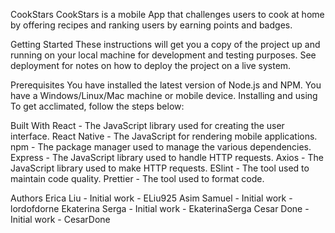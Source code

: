 CookStars
CookStars is a mobile App that challenges users to cook at home by offering recipes and ranking users by earning points and badges.

Getting Started
These instructions will get you a copy of the project up and running on your local machine for development and testing purposes. See deployment for notes on how to deploy the project on a live system.

Prerequisites
You have installed the latest version of Node.js and NPM.
You have a Windows/Linux/Mac machine or mobile device.
Installing and using
To get acclimated, follow the steps below:

Built With
React - The JavaScript library used for creating the user interface.
React Native - The JavaScript for rendering mobile applications.
npm - The package manager used to manage the various dependencies.
Express - The JavaScript library used to handle HTTP requests.
Axios - The JavaScript library used to make HTTP requests.
ESlint - The tool used to maintain code quality.
Prettier - The tool used to format code.

Authors
Erica Liu - Initial work - ELiu925
Asim Samuel - Initial work - lordofdorne
Ekaterina Serga - Initial work - EkaterinaSerga
Cesar Done - Initial work - CesarDone

